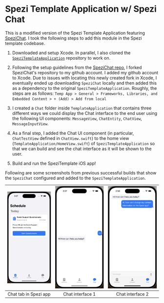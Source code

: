 <!--

This source file is part of the Stanford Spezi Template Application open-source project

SPDX-FileCopyrightText: 2023 Stanford University

SPDX-License-Identifier: MIT

-->

# Spezi Template Application w/ Spezi Chat

This is a modified version of the Spezi Template Application featuring [SpeziChat](https://github.com/StanfordSpezi/SpeziChat?tab=readme-ov-file). I took the following steps to add this module in the Spezi template codebase.

1. Downloaded and setup Xcode. In parallel, I also cloned the [`SpeziTemplateApplication`](https://github.com/StanfordSpezi/SpeziTemplateApplication) repository to work on.

2. Following the setup guidelines from the [SpeziChat repo](https://github.com/StanfordSpezi/SpeziChat?tab=readme-ov-file#setup), I forked SpeziChat's repository to my github account. I added my github account to Xcode. Due to issues with locating this newly created fork in Xcode, I eventually ended up downloading `SpeziChat` locally and then added this as a dependency to the original `SpeziTemplateApplication`. Roughly, the steps are as follows:
`Temp App > General > Frameworks, Libraries, and Embedded Content > + (Add) > Add from local`

3. I created a `Chat` folder inside `TemplateApplication` that contains three different ways we could display the Chat interface to the end user using the following UI components: `MessageView`, `ChatEntity`, `ChatView`, `MessageInputView`. 

4. As a final step, I added the Chat UI component (in particular, `ChatTestView` defined in `ChatView.swift`) to the home view (`TemplateApplication/HomeView.swift`) of `SpeziTemplateApplication` so that we can build and see the chat interface as it will be shown to the user.

5. Build and run the SpeziTemplate iOS app!


Following are some screenshots from previous successful builds that show the `SpeziChat` configured and added to the `SpeziTemplateApplication`.

|![A screen displaying chat tab in Spezi App.](TemplateApplication/Supporting%20Files/chat_tab.png) |![A screen displaying chat interface 1.](TemplateApplication/Supporting%20Files/chat_interface1.png) |![A screen displaying chat interface 2.](TemplateApplication/Supporting%20Files/chat_interface2.png) 
|:--:|:--:|:--:|
|Chat tab in Spezi app|Chat interface 1|Chat interface 2|




